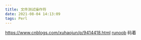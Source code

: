 ```yaml
---
title: 文件测试操作符
date: 2021-08-04 14:13:09
tags: Perl
---
```

<https://www.cnblogs.com/xuhaojun/p/9414418.html>
[runoob](https://www.runoob.com/perl/perl-files.html)
码着